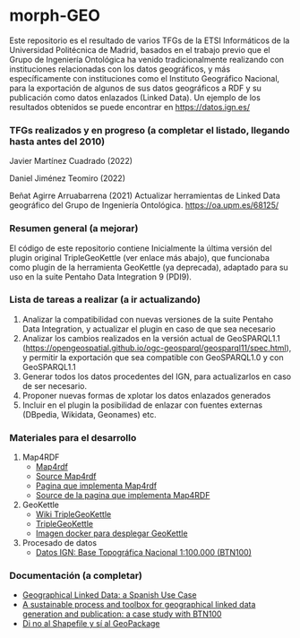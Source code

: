 # morph-GEO
Este repositorio es el resultado de varios TFGs de la ETSI Informáticos de la Universidad Politécnica de Madrid, basados en el trabajo previo que el Grupo de Ingeniería Ontológica  ha venido tradicionalmente realizando con instituciones relacionadas con los datos geográficos, y más específicamente con instituciones como el Instituto Geográfico Nacional, para la exportación de algunos de sus datos geográficos a RDF y su publicación como datos enlazados (Linked Data). Un ejemplo de los resultados obtenidos se puede encontrar en https://datos.ign.es/

### TFGs realizados y en progreso (a completar el listado, llegando hasta antes del 2010)
Javier Martínez Cuadrado (2022)

Daniel Jiménez Teomiro (2022)

Beñat Agirre Arruabarrena (2021) Actualizar herramientas de Linked Data geográfico del Grupo de Ingeniería Ontológica. https://oa.upm.es/68125/

### Resumen general (a mejorar)
El código de este repositorio contiene Inicialmente la última versión del plugin original TripleGeoKettle (ver enlace más abajo), que funcionaba como plugin de la herramienta GeoKettle (ya deprecada), adaptado para su uso en la suite Pentaho Data Integration 9 (PDI9).

### Lista de tareas a realizar (a ir actualizando)
1. Analizar la compatibilidad con nuevas versiones de la suite Pentaho Data Integration, y actualizar el plugin en caso de que sea necesario
2. Analizar los cambios realizados en la versión actual de GeoSPARQL1.1 (https://opengeospatial.github.io/ogc-geosparql/geosparql11/spec.html), y permitir la exportación que sea compatible con GeoSPARQL1.0 y con GeoSPARQL1.1
3. Generar todos los datos procedentes del IGN, para actualizarlos en caso de ser necesario.
4. Proponer nuevas formas de xplotar los datos enlazados generados
5. Incluir en el plugin la posibilidad de enlazar con fuentes externas (DBpedia, Wikidata, Geonames)
etc.

### Materiales para el desarrollo
1. Map4RDF
    - [Map4rdf](https://oeg-upm.github.io/map4rdf/)
    - [Source Map4rdf](https://github.com/oeg-upm/map4rdf)
    - [Pagina que implementa Map4rdf](http://certidatos.ign.es/map/) 
    - [Source de la pagina que implementa Map4RDF](https://github.com/oeg-upm/website-geo)  
2. GeoKettle
    - [Wiki TripleGeoKettle](https://github.com/oeg-upm/geo.linkeddata.es-TripleGeoKettle/wiki)
    - [TripleGeoKettle](https://github.com/oeg-upm/geo.linkeddata.es-TripleGeoKettle)  
    - [Imagen docker para desplegar GeoKettle](https://github.com/oeg-upm/docker-geokettle-x3geo)  
3. Procesado de datos
    - [Datos IGN: Base Topográfica Nacional 1:100.000 (BTN100)](http://datos.ign.es/)  

### Documentación (a completar)
- [Geographical Linked Data: a Spanish Use Case](http://oa.upm.es/6167/1/Geographical_Linked_Data_A_Spanish_Use_Case.pdf)  
- [A sustainable process and toolbox for geographical linked data generation and publication: a case study with BTN100](https://link.springer.com/article/10.1186/s40965-019-0060-4)  
- [Di no al Shapefile y sí al GeoPackage](https://mappinggis.com/2018/08/di-no-al-shapefile-y-si-al-geopackage/)  

